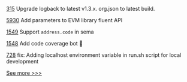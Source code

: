 
[315](https://github.com/hyperledger/fabric-chaincode-java/pull/315) Upgrade logback to latest v1.3.x. org.json to latest build.

[5930](https://github.com/hyperledger/besu/pull/5930) Add parameters to EVM library fluent API

[1549](https://github.com/hyperledger/solang/pull/1549) Support `address.code` in sema

[1548](https://github.com/hyperledger/solang/pull/1548) Add code coverage bot 🤖

[728](https://github.com/hyperledger-labs/open-enterprise-agent/pull/728) fix: Adding localhost environment variable in run.sh script for local development


[See more >>>](https://start-here.hyperledger.org/pull-requests)
